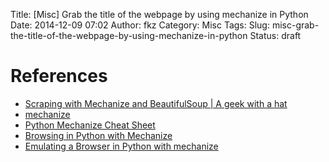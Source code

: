 Title: [Misc] Grab the title of the webpage by using mechanize in Python
Date: 2014-12-09 07:02
Author: fkz
Category: Misc
Tags: 
Slug: misc-grab-the-title-of-the-webpage-by-using-mechanize-in-python
Status: draft

# References  
+ [Scraping with Mechanize and BeautifulSoup | A geek with a hat](http://swizec.com/blog/scraping-with-mechanize-and-beautifulsoup/swizec/5039)  
+ [mechanize](http://wwwsearch.sourceforge.net/mechanize/)  
+ [Python Mechanize Cheat Sheet](http://www.pythonforbeginners.com/cheatsheet/python-mechanize-cheat-sheet)  
+ [Browsing in Python with Mechanize](http://www.pythonforbeginners.com/mechanize/browsing-in-python-with-mechanize)  
+ [Emulating a Browser in Python with mechanize](http://stockrt.github.io/p/emulating-a-browser-in-python-with-mechanize/)  
  
